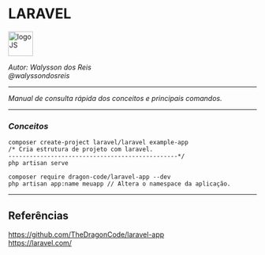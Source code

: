 # **LARAVEL**
<div>
<img src="https://upload.wikimedia.org/wikipedia/commons/thumb/9/9a/Laravel.svg/985px-Laravel.svg.png" alt="logoJS" width="50px"/> 
</div>


*Autor: Walysson dos Reis  
@walyssondosreis*

----------------------------------------------
*Manual de consulta rápida dos conceitos e principais comandos.*  

---------------------
### *Conceitos*
~~~~
composer create-project laravel/laravel example-app
/* Cria estrutura de projeto com laravel.
------------------------------------------------*/
php artisan serve

composer require dragon-code/laravel-app --dev
php artisan app:name meuapp // Altera o namespace da aplicação.
~~~~
--------
## Referências 

https://github.com/TheDragonCode/laravel-app  
https://laravel.com/  


